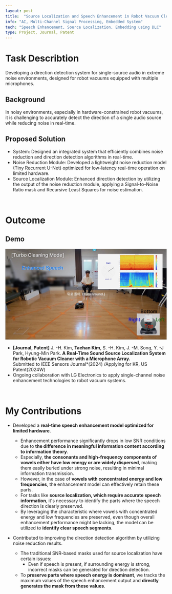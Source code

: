 ```yaml
---
layout: post
title:  "Source Localization and Speech Enhancement in Robot Vacuum Cleaner"
info: "AI, Multi-Channel Signal Processing, Embedded System"
tech: "Speech Enhancement, Source Localization, Embedding using DLC"
type: Project, Journal, Patent
---
```

<!-- 
## Description


## Tech
'*' : tech I focus on


## My job -->

# Task Describtion
Developing a direction detection system for single-source audio in extreme noise environments, designed for robot vacuums equipped with multiple microphones.
<br/>

## Background
In noisy environments, especially in hardware-constrained robot vacuums, it is challenging to accurately detect the direction of a single audio source while reducing noise in real-time.
<br/>

## Proposed Solution
* System: Designed an integrated system that efficiently combines noise reduction and direction detection algorithms in real-time.
* Noise Reduction Module: Developed a lightweight noise reduction model (Tiny Recurrent U-Net) optimized for low-latency real-time operation on limited hardware.
* Source Localization Module: Enhanced direction detection by utilizing the output of the noise reduction module, applying a Signal-to-Noise Ratio mask and Recursive Least Squares for noise estimation.
<br/>

# Outcome
## Demo
[![My Video Thumbnail](../assets/img/work/pr3.png)](https://youtu.be/3d3Cr-cs9aY)
* **[Journal, Patent]** J. -H. Kim, **Taehan Kim**, S. -H. Kim, J. -M. Song, Y. -J Park, Hyung-Min Park. **A Real-Time Sound Source Localization System for Robotic Vacuum Cleaner with a Microphone Array.** <br>Submitted to IEEE Sensors Journal*(2024) /Applying for KR, US Patent(2024W) 
* Ongoing collaboration with LG Electronics to apply single-channel noise enhancement technologies to robot vacuum systems.
<br/>

# My Contributions
* Developed a **real-time speech enhancement model optimized for limited hardware**.
  * Enhancement performance significantly drops in low SNR conditions due to **the difference in meaningful information content according to information theory**.
  * Especially, **the consonants and high-frequency components of vowels either have low energy or are widely dispersed**, making them easily buried under strong noise, resulting in minimal information transmission.
  * However, in the case of **vowels with concentrated energy and low frequencies**, the enhancement model can effectively retain these parts.
  * For tasks like **source localization, which require accurate speech information**, it's necessary to identify the parts where the speech direction is clearly preserved.
  * By leveraging the characteristic where vowels with concentrated energy and low frequencies are preserved, even though overall enhancement performance might be lacking, the model can be utilized to **identify clear speech segments**.

* Contributed to improving the direction detection algorithm by utilizing noise reduction results.
  * The traditional SNR-based masks used for source localization have certain issues:
    * Even if speech is present, if surrounding energy is strong, incorrect masks can be generated for direction detection.
  * To **preserve parts where speech energy is dominant**, we tracks the maximum values of the speech enhancement output and **directly generates the mask from these values**.
<br/>